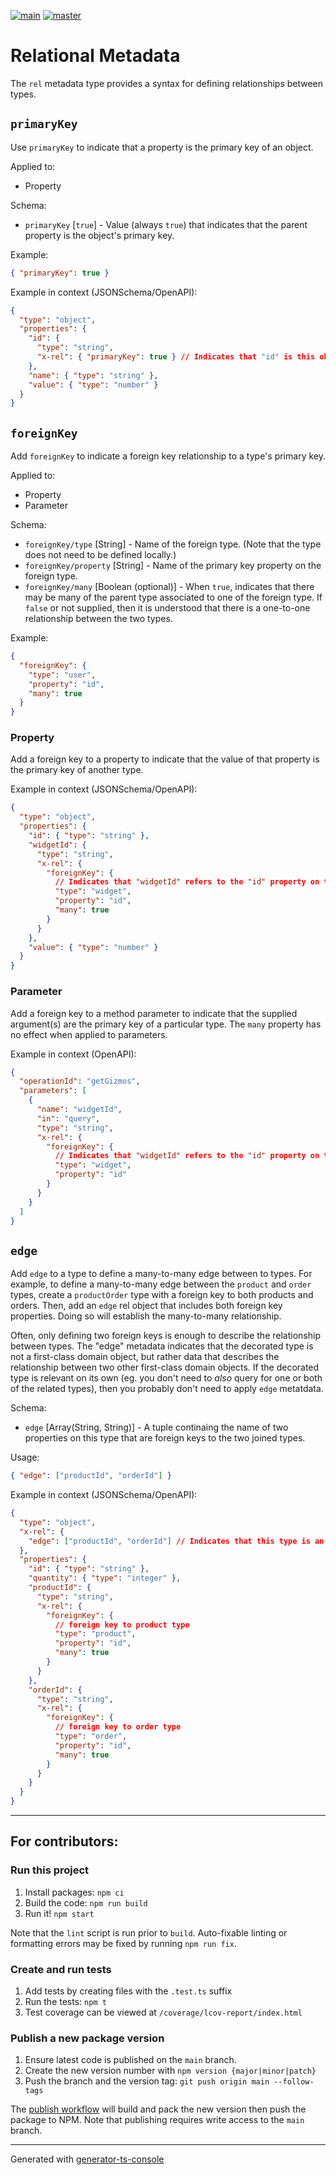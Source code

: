 [![main](https://github.com/basketry/rel/workflows/build/badge.svg?branch=main&event=push)](https://github.com/basketry/rel/actions?query=workflow%3Abuild+branch%3Amain+event%3Apush)
[![master](https://img.shields.io/npm/v/@basketry/rel)](https://www.npmjs.com/package/@basketry/rel)

# Relational Metadata

The `rel` metadata type provides a syntax for defining relationships between types.

## `primaryKey`

Use `primaryKey` to indicate that a property is the primary key of an object.

Applied to:

- Property

Schema:

- `primaryKey` [`true`] - Value (always `true`) that indicates that the parent property is the object's primary key.

Example:

```json
{ "primaryKey": true }
```

Example in context (JSONSchema/OpenAPI):

```json
{
  "type": "object",
  "properties": {
    "id": {
      "type": "string",
      "x-rel": { "primaryKey": true } // Indicates that "id" is this object's primary key
    },
    "name": { "type": "string" },
    "value": { "type": "number" }
  }
}
```

## `foreignKey`

Add `foreignKey` to indicate a foreign key relationship to a type's primary key.

Applied to:

- Property
- Parameter

Schema:

- `foreignKey/type` [String] - Name of the foreign type. (Note that the type does not need to be defined locally.)
- `foreignKey/property` [String] - Name of the primary key property on the foreign type.
- `foreignKey/many` [Boolean (optional)] - When `true`, indicates that there may be many of the parent type associated to one of the foreign type. If `false` or not supplied, then it is understood that there is a one-to-one relationship between the two types.

Example:

```json
{
  "foreignKey": {
    "type": "user",
    "property": "id",
    "many": true
  }
}
```

### Property

Add a foreign key to a property to indicate that the value of that property is the primary key of another type.

Example in context (JSONSchema/OpenAPI):

```json
{
  "type": "object",
  "properties": {
    "id": { "type": "string" },
    "widgetId": {
      "type": "string",
      "x-rel": {
        "foreignKey": {
          // Indicates that "widgetId" refers to the "id" property on the type "widget"
          "type": "widget",
          "property": "id",
          "many": true
        }
      }
    },
    "value": { "type": "number" }
  }
}
```

### Parameter

Add a foreign key to a method parameter to indicate that the supplied argument(s) are the primary key of a particular type. The `many` property has no effect when applied to parameters.

Example in context (OpenAPI):

```json
{
  "operationId": "getGizmos",
  "parameters": [
    {
      "name": "widgetId",
      "in": "query",
      "type": "string",
      "x-rel": {
        "foreignKey": {
          // Indicates that "widgetId" refers to the "id" property on the type "widget"
          "type": "widget",
          "property": "id"
        }
      }
    }
  ]
}
```

## `edge`

Add `edge` to a type to define a many-to-many edge between to types. For example, to define a many-to-many edge between the `product` and `order` types, create a `productOrder` type with a foreign key to both products and orders. Then, add an `edge` rel object that includes both foreign key properties. Doing so will establish the many-to-many relationship.

Often, only defining two foreign keys is enough to describe the relationship between types. The "edge" metadata indicates that the decorated type is not a first-class domain object, but rather data that describes the relationship between two other first-class domain objects. If the decorated type is relevant on its own (eg. you don't need to _also_ query for one or both of the related types), then you probably don't need to apply `edge` metatdata.

Schema:

- `edge` [Array(String, String)] - A tuple continaing the name of two properties on this type that are foreign keys to the two joined types.

Usage:

```json
{ "edge": ["productId", "orderId"] }
```

Example in context (JSONSchema/OpenAPI):

```json
{
  "type": "object",
  "x-rel": {
    "edge": ["productId", "orderId"] // Indicates that this type is an "edge" between products and orders
  },
  "properties": {
    "id": { "type": "string" },
    "quantity": { "type": "integer" },
    "productId": {
      "type": "string",
      "x-rel": {
        "foreignKey": {
          // foreign key to product type
          "type": "product",
          "property": "id",
          "many": true
        }
      }
    },
    "orderId": {
      "type": "string",
      "x-rel": {
        "foreignKey": {
          // foreign key to order type
          "type": "order",
          "property": "id",
          "many": true
        }
      }
    }
  }
}
```

---

## For contributors:

### Run this project

1.  Install packages: `npm ci`
1.  Build the code: `npm run build`
1.  Run it! `npm start`

Note that the `lint` script is run prior to `build`. Auto-fixable linting or formatting errors may be fixed by running `npm run fix`.

### Create and run tests

1.  Add tests by creating files with the `.test.ts` suffix
1.  Run the tests: `npm t`
1.  Test coverage can be viewed at `/coverage/lcov-report/index.html`

### Publish a new package version

1. Ensure latest code is published on the `main` branch.
1. Create the new version number with `npm version {major|minor|patch}`
1. Push the branch and the version tag: `git push origin main --follow-tags`

The [publish workflow](https://github.com/basketry/rel/actions/workflows/publish.yml) will build and pack the new version then push the package to NPM. Note that publishing requires write access to the `main` branch.

---

Generated with [generator-ts-console](https://www.npmjs.com/package/generator-ts-console)

